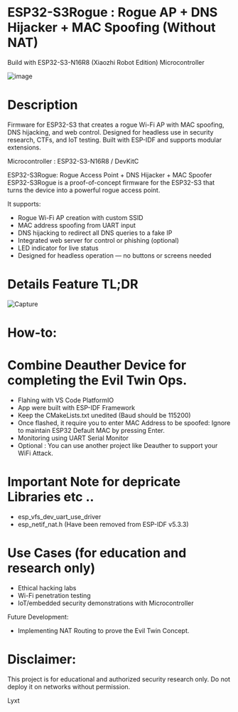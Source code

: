 # ESP32-S3Rogue : Rogue AP + DNS Hijacker + MAC Spoofing (Without NAT)
Build with ESP32-S3-N16R8 (Xiaozhi Robot Edition) Microcontroller

![image](https://github.com/user-attachments/assets/29bcabf5-b8cc-4c9d-bf4b-20da729424d7)
# Description
Firmware for ESP32-S3 that creates a rogue Wi-Fi AP with MAC spoofing, DNS hijacking, and web control. Designed for headless use in security research, CTFs, and IoT testing. Built with ESP-IDF and supports modular extensions.

Microcontroller : ESP32-S3-N16R8 /  DevKitC




ESP32-S3Rogue: Rogue Access Point + DNS Hijacker + MAC Spoofer
ESP32-S3Rogue is a proof-of-concept firmware for the ESP32-S3 that turns the device into a powerful rogue access point. 

It supports:
- Rogue Wi-Fi AP creation with custom SSID
- MAC address spoofing from UART input
- DNS hijacking to redirect all DNS queries to a fake IP
- Integrated web server for control or phishing (optional)
- LED indicator for live status
- Designed for headless operation — no buttons or screens needed

# Details Feature TL;DR
![Capture](https://github.com/user-attachments/assets/eb05fa59-909b-4ca9-9ed8-b5e4545abbcf)

# How-to:
# Combine Deauther Device for completing the Evil Twin Ops.
- Flahing with VS Code PlatformIO
- App were built with ESP-IDF Framework
- Keep the CMakeLists.txt unedited (Baud should be 115200)
- Once flashed, it require you to enter MAC Address to be spoofed:
  Ignore to maintain ESP32 Default MAC by pressing Enter.
- Monitoring using UART Serial Monitor
- Optional : You can use another project like Deauther to support your WiFi Attack.

# Important Note for depricate Libraries etc ..
-  esp_vfs_dev_uart_use_driver
-  esp_netif_nat.h (Have been removed from ESP-IDF v5.3.3)

# Use Cases (for education and research only)
- Ethical hacking labs
- Wi-Fi penetration testing
- IoT/embedded security demonstrations with Microcontroller

Future Development:
- Implementing NAT Routing to prove the Evil Twin Concept.

# Disclaimer:
This project is for educational and authorized security research only. Do not deploy it on networks without permission.

Lyxt
